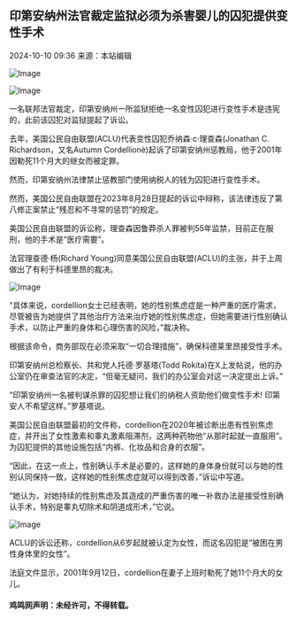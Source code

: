 ## 印第安纳州法官裁定监狱必须为杀害婴儿的囚犯提供变性手术

2024-10-10 09:36 来源：本站编辑

![Image](http://www.fdsil.com/file/upload/202409/12/234835891.jpg)

![Image](http://www.fdsil.com/file/upload/202410/09/000103441.jpg)

一名联邦法官裁定，印第安纳州一所监狱拒绝一名变性囚犯进行变性手术是违宪的，此前该囚犯对监狱提起了诉讼。

去年，美国公民自由联盟(ACLU)代表变性囚犯乔纳森·c·理查森(Jonathan C. Richardson，又名Autumn Cordellionè)起诉了印第安纳州惩教局，他于2001年因勒死11个月大的继女而被定罪。

然而，印第安纳州法律禁止惩教部门使用纳税人的钱为囚犯进行变性手术。

然而，美国公民自由联盟在2023年8月28日提起的诉讼中辩称，该法律违反了第八修正案禁止“残忍和不寻常的惩罚”的规定。

美国公民自由联盟的诉讼称，理查森因鲁莽杀人罪被判55年监禁，目前正在服刑，他的手术是“医疗需要”。

法官理查德·杨(Richard Young)同意美国公民自由联盟(ACLU)的主张，并于上周做出了有利于科德里昂的裁决。

![Image](http://www.fdsil.com/file/upload/202410/09/000103431.jpg)

“具体来说，cordellion女士已经表明，她的性别焦虑症是一种严重的医疗需求，尽管被告为她提供了其他治疗方法来治疗她的性别焦虑症，但她需要进行性别确认手术，以防止严重的身体和心理伤害的风险，”裁决称。

根据该命令，商务部现在必须采取“一切合理措施”，确保科德莱里昂接受性手术。

印第安纳州总检察长、共和党人托德·罗基塔(Todd Rokita)在X上发帖说，他的办公室仍在审查法官的决定，“但毫无疑问，我们的办公室会对这一决定提出上诉。”

“印第安纳州一名被判谋杀罪的囚犯想让我们的纳税人资助他们做变性手术! 印第安人不希望这样。”罗基塔说。

美国公民自由联盟最初的文件称，cordellion在2020年被诊断出患有性别焦虑症，并开出了女性激素和睾丸激素阻滞剂，这两种药物他“从那时起就一直服用”。为囚犯提供的其他设施包括“内裤、化妆品和合身的衣服”。

“因此，在这一点上，性别确认手术是必要的，这样她的身体身份就可以与她的性别认同保持一致，这样她的性别焦虑症就可以得到改善，”诉讼中写道。

“她认为，对她持续的性别焦虑及其造成的严重伤害的唯一补救办法是接受性别确认手术，特别是睾丸切除术和阴道成形术，”它说。

![Image](http://www.fdsil.com/file/upload/202410/09/000103571.jpg)

ACLU的诉讼还称，cordellion从6岁起就被认定为女性，而这名囚犯是“被困在男性身体里的女性”。

法庭文件显示，2001年9月12日，cordellion在妻子上班时勒死了她11个月大的女儿。

#### 鸡鸣网声明：未经许可，不得转载。
<!-- tcd_original_link http://m.fdsil.com/news/81238/ -->
